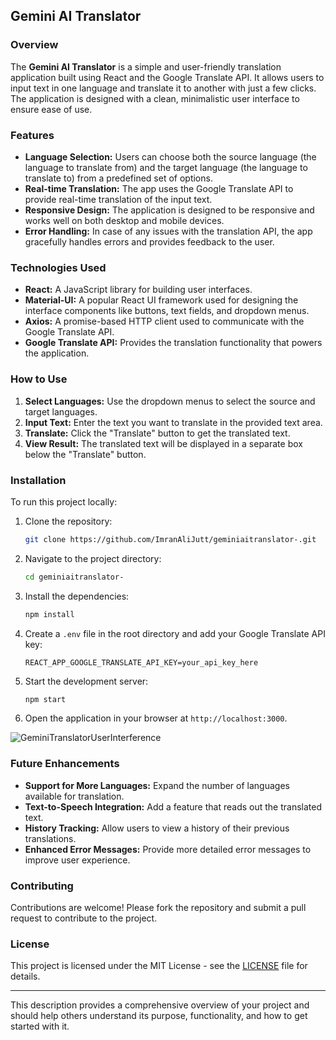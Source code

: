 ## Gemini AI Translator

### Overview
The **Gemini AI Translator** is a simple and user-friendly translation application built using React and the Google Translate API. It allows users to input text in one language and translate it to another with just a few clicks. The application is designed with a clean, minimalistic user interface to ensure ease of use.

### Features
- **Language Selection:** Users can choose both the source language (the language to translate from) and the target language (the language to translate to) from a predefined set of options.
- **Real-time Translation:** The app uses the Google Translate API to provide real-time translation of the input text.
- **Responsive Design:** The application is designed to be responsive and works well on both desktop and mobile devices.
- **Error Handling:** In case of any issues with the translation API, the app gracefully handles errors and provides feedback to the user.

### Technologies Used
- **React:** A JavaScript library for building user interfaces.
- **Material-UI:** A popular React UI framework used for designing the interface components like buttons, text fields, and dropdown menus.
- **Axios:** A promise-based HTTP client used to communicate with the Google Translate API.
- **Google Translate API:** Provides the translation functionality that powers the application.

### How to Use
1. **Select Languages:** Use the dropdown menus to select the source and target languages.
2. **Input Text:** Enter the text you want to translate in the provided text area.
3. **Translate:** Click the "Translate" button to get the translated text.
4. **View Result:** The translated text will be displayed in a separate box below the "Translate" button.

### Installation
To run this project locally:

1. Clone the repository:
    ```bash
    git clone https://github.com/ImranAliJutt/geminiaitranslator-.git
    ```

2. Navigate to the project directory:
    ```bash
    cd geminiaitranslator-
    ```

3. Install the dependencies:
    ```bash
    npm install
    ```

4. Create a `.env` file in the root directory and add your Google Translate API key:
    ```env
    REACT_APP_GOOGLE_TRANSLATE_API_KEY=your_api_key_here
    ```

5. Start the development server:
    ```bash
    npm start
    ```

6. Open the application in your browser at `http://localhost:3000`.

![GeminiTranslatorUserInterference](https://github.com/user-attachments/assets/d93b444f-552d-40f2-94ca-625b9d82fb13)



### Future Enhancements
- **Support for More Languages:** Expand the number of languages available for translation.
- **Text-to-Speech Integration:** Add a feature that reads out the translated text.
- **History Tracking:** Allow users to view a history of their previous translations.
- **Enhanced Error Messages:** Provide more detailed error messages to improve user experience.

### Contributing
Contributions are welcome! Please fork the repository and submit a pull request to contribute to the project.

### License
This project is licensed under the MIT License - see the [LICENSE](LICENSE) file for details.

---

This description provides a comprehensive overview of your project and should help others understand its purpose, functionality, and how to get started with it.
